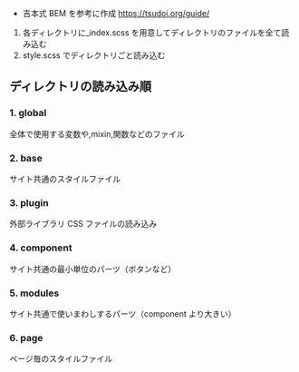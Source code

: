 - 吉本式 BEM を参考に作成
  https://tsudoi.org/guide/

1. 各ディレクトリに\_index.scss を用意してディレクトリのファイルを全て読み込む
2. style.scss でディレクトリごと読み込む

## ディレクトリの読み込み順

### 1. global

全体で使用する変数や,mixin,関数などのファイル

### 2. base

サイト共通のスタイルファイル

### 3. plugin

外部ライブラリ CSS ファイルの読み込み

### 4. component

サイト共通の最小単位のパーツ（ボタンなど）

### 5. modules

サイト共通で使いまわしするパーツ（component より大きい）

### 6. page

ページ毎のスタイルファイル
